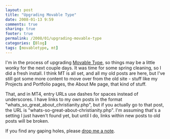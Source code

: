 ```yaml
---
layout: post
title: "Upgrading Movable Type"
date: 2008-01-13 9:59
comments: true
sharing: true
footer: true
permalink: /2008/01/upgrading-movable-type
categories: [Blog]
tags: [movabletype, mt]
---
```

I'm in the process of upgrading <a href="http://www.movabletype.org/" target="_blank">Movable Type</a>, so things may be a little wonky for the next couple days.  It was time for some spring cleaning, so I did a fresh install.  I think MT is all set, and all my old posts are here, but I've still got some more content to move over from the old site - stuff like my Projects and Portfolio pages, the About Me page, that kind of stuff.

That, and in MT4, entry URLs use dashes for spaces instead of underscores.  I have links to my own posts in the format "whats_so_great_about_christianity.php", but if you actually go to that post, the URL is "whats-so-great-about-christianity.php".  I'm assuming that's a setting I just haven't found yet, but until I do, links within new posts to old posts will be broken.

If you find any gaping holes, please <a href="mailto:brock@brockli.com">drop me a note</a>.
